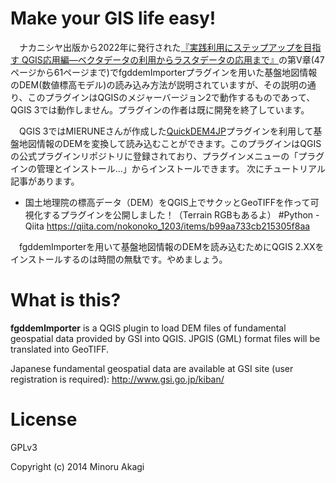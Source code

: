 # Make your GIS life easy!
　ナカニシヤ出版から2022年に発行された[『実践利用にステップアップを目指す QGIS応用編―ベクタデータの利用からラスタデータの応用まで』](https://www.amazon.co.jp/dp/4779516374)の第V章(47ページから61ページまで)でfgddemImporterプラグインを用いた基盤地図情報のDEM(数値標高モデル)の読み込み方法が説明されていますが、その説明の通り、このプラグインはQGISのメジャーバージョン2で動作するものであって、QGIS 3では動作しません。プラグインの作者は既に開発を終了しています。

　QGIS 3ではMIERUNEさんが作成した[QuickDEM4JP](https://plugins.qgis.org/plugins/QuickDEM4JP/)プラグインを利用して基盤地図情報のDEMを変換して読み込むことができます。このプラグインはQGISの公式プラグインリポジトリに登録されており、プラグインメニューの「プラグインの管理とインストール...」からインストールできます。
次にチュートリアル記事があります。
- 国土地理院の標高データ（DEM）をQGIS上でサクッとGeoTIFFを作って可視化するプラグインを公開しました！（Terrain RGBもあるよ） #Python - Qiita https://qiita.com/nokonoko_1203/items/b99aa733cb215305f8aa

　fgddemImporterを用いて基盤地図情報のDEMを読み込むためにQGIS 2.XXをインストールするのは時間の無駄です。やめましょう。

# What is this?
**fgddemImporter** is a QGIS plugin to load DEM files of fundamental geospatial data provided by GSI into QGIS. JPGIS (GML) format files will be translated into GeoTIFF.

Japanese fundamental geospatial data are available at GSI site (user registration is required): http://www.gsi.go.jp/kiban/

# License
  GPLv3

Copyright (c) 2014 Minoru Akagi
